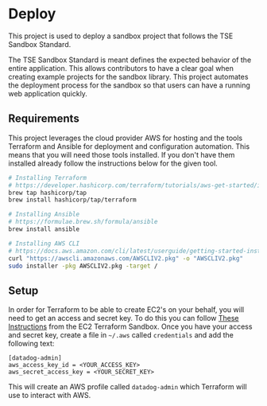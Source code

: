 # Deploy

This project is used to deploy a sandbox project that follows the TSE Sandbox Standard.

The TSE Sandbox Standard is meant defines the expected behavior of the entire application. This allows contributors to have a clear goal when creating example projects for the sandbox library. This project automates the deployment process for the sandbox so that users can have a running web application quickly.

## Requirements

This project leverages the cloud provider AWS for hosting and the tools Terraform and Ansible for deployment and configuration automation. This means that you will need those tools installed. If you don't have them installed already follow the instructions below for the given tool.

``` bash
# Installing Terraform
# https://developer.hashicorp.com/terraform/tutorials/aws-get-started/install-cli
brew tap hashicorp/tap
brew install hashicorp/tap/terraform
```

``` bash
# Installing Ansible
# https://formulae.brew.sh/formula/ansible
brew install ansible
```

``` bash
# Installing AWS CLI
# https://docs.aws.amazon.com/cli/latest/userguide/getting-started-install.html
curl "https://awscli.amazonaws.com/AWSCLIV2.pkg" -o "AWSCLIV2.pkg"
sudo installer -pkg AWSCLIV2.pkg -target /
```

## Setup

In order for Terraform to be able to create EC2's on your behalf, you will need to get an access and secret key. To do this you can follow [These Instructions](automated_deployment_test) from the EC2 Terraform Sandbox. Once you have your access and secret key, create a file in `~/.aws` called `credentials` and add the following text:

```
[datadog-admin]
aws_access_key_id = <YOUR_ACCESS_KEY>
aws_secret_access_key = <YOUR_SECRET_KEY>
```

This will create an AWS profile called `datadog-admin` which Terraform will use to interact with AWS.




